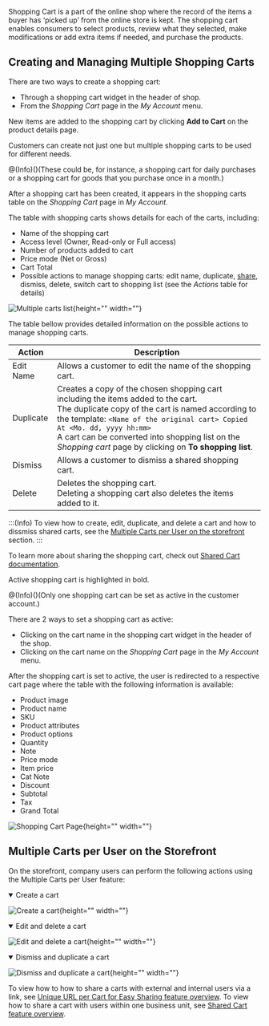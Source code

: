 Shopping Cart is a part of the online shop where the record of the items a buyer has ‘picked up’ from the online store is kept. The shopping cart enables consumers to select products, review what they selected, make modifications or add extra items if needed, and purchase the products.

## Creating and Managing Multiple Shopping Carts
There are two ways to create a shopping cart:

* Through a shopping cart widget in the header of shop.
* From the *Shopping Cart* page in the *My Account* menu.

New items are added to the shopping cart by clicking **Add to Cart** on the product details page.

Customers can create not just one but multiple shopping carts to be used for different needs.

@(Info)()(These could be, for instance, a shopping cart for daily purchases or a shopping cart for goods that you purchase once in a month.)

After a shopping cart has been created, it appears in the shopping carts table on the *Shopping Cart* page in *My Account*.

The table with shopping carts shows details for each of the carts, including:

* Name of the shopping cart
* Access level (Owner, Read-only or Full access)
* Number of products added to cart
* Price mode (Net or Gross)
* Cart Total
* Possible actions to manage shopping carts: edit name, duplicate, [share](https://documentation.spryker.com/v4/docs/shared-cart-overview), dismiss, delete, switch cart to shopping list (see the *Actions* table for details)

![Multiple carts list](https://spryker.s3.eu-central-1.amazonaws.com/docs/Features/Shopping+Cart/Cart/Multiple+Carts+per+User+Feature+Overview/multiple-cart-list.png){height="" width=""}

The table bellow provides detailed information on the possible actions to manage shopping carts.

| Action | Description |
| --- | --- |
| Edit Name | Allows a customer to edit the name of the shopping cart. |
| Duplicate | Creates a copy of the chosen shopping cart including the items added to the cart.<br>The duplicate copy of the cart is named according to the template: `<Name of the original cart> Copied At <Mo. dd, yyyy hh:mm>` <br>A cart can be converted into shopping list on the *Shopping cart* page by clicking on **To shopping list**.|
| Dismiss | Allows a customer to dismiss a shared shopping cart. |
| Delete | Deletes the shopping cart. <br>Deleting a shopping cart also deletes the items added to it. |

:::(Info)
To view how to create, edit, duplicate, and delete a cart and how to dissmiss shared carts, see the [Multiple Carts per User on the storefront](#multiple-carts-per-user-on-the-storefront) section.
:::

To learn more about sharing the shopping cart, check out [Shared Cart documentation](https://documentation.spryker.com/docs/shared-cart-overview).

Active shopping cart is highlighted in bold.

@(Info)()(Only one shopping cart can be set as active in the customer account.)

There are 2 ways to set a shopping cart as active:

* Clicking on the cart name in the shopping cart widget in the header of the shop.
* Clicking on the cart name on the *Shopping Cart* page in the *My Account* menu.

After the shopping cart is set to active, the user is redirected to a respective cart page where the table with the following information is available:

* Product image
* Product name
* SKU
* Product attributes
* Product options
* Quantity
* Note
* Price mode
* Item price
* Cat Note
* Discount
* Subtotal
* Tax
* Grand Total

![Shopping Cart Page](https://spryker.s3.eu-central-1.amazonaws.com/docs/Features/Shopping+Cart/Cart/Multiple+Carts+per+User+Feature+Overview/a-shopping-cart-page.png){height="" width=""}

## Multiple Carts per User on the Storefront 
On the storefront, company users can perform the following actions using the Multiple Carts per User feature:
<a id="multiple-carts-per-user-on-the-storefront"></a>

<details open>
<summary>Create a cart</summary>

![Create a cart](https://spryker.s3.eu-central-1.amazonaws.com/docs/Features/Shopping+Cart/Cart/Multiple+Carts+per+User+Feature+Overview/create-a-cart.gif){height="" width=""}
</details>

<details open>
<summary>Edit and delete a cart</summary>

![Edit and delete a cart](https://spryker.s3.eu-central-1.amazonaws.com/docs/Features/Shopping+Cart/Cart/Multiple+Carts+per+User+Feature+Overview/manage-a-shopping-cart.gif){height="" width=""}
</details>
<details open>
<summary>Dismiss and duplicate a cart</summary>

![Dismiss and duplicate a cart](https://spryker.s3.eu-central-1.amazonaws.com/docs/Features/Shopping+Cart/Cart/Multiple+Carts+per+User+Feature+Overview/dismiss-and-duplicate-a-shopping-cart.gif){height="" width=""}
</details>

To view how to how to share a carts with external and internal users via a link, see [Unique URL per Cart for Easy Sharing feature overview](https://documentation.spryker.com/docs/unique-url-per-cart-for-easy-sharing-overview).
To view how to share a cart with users within one business unit, see [Shared Cart feature overview](https://documentation.spryker.com/docs/shared-cart-overview#shared-cart-on-the-storefront).
